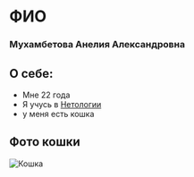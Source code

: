 # ФИО
### Мухамбетова Анелия Александровна
## О себе:
- Мне 22 года
- Я учусь в [Нетологии](https://netology.ru/)
- у меня есть кошка
## Фото кошки
![Кошка](https://www.purina.ru/sites/default/files/2021-10/britanskaya-3.jpg)

